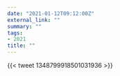 ```yaml
---
date: "2021-01-12T09:12:00Z"
external_link: ""
summary: ""
tags:
- 2021
title: ""
---
```

{{< tweet 1348799918501031936 >}}